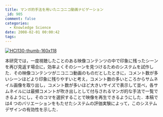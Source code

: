```yaml
---
title: マンガ的手法を用いたニコニコ動画ナビゲーション
_id: 905
comment: false
categories:
  - Knowledge Science
date: 2008-02-01 00:00:42
tags:
---
```


[![HCI130-thumb-160x118](/wp-content/uploads/2015/05/HCI130-thumb.jpg)](/wp-content/uploads/2015/05/HCI130-thumb.jpg)



本研究では，一度視聴したことのある映像コンテンツの中で印象に残ったシーンを再び見返す場合に，効率よくそのシーンを見つけるためのシステムを試作した．その映像コンテンツがニコニコ動画のものだとしたときに，コメント数が多いシーンほどより印象に残りやすいと考え，コメント数の多いところからサムネイル画像を取り出し，コメント数が多いほど大きいサイズで表示して並べ，各サムネイルには最頻コメントが吹き出しとして付与されるマンガ的な手法で一覧できるようにし，そのコマを選択することで映像を再生できるようにした．本稿では4 つのバリエーションをもたせたシステムの評価実験によって，このシステムデザインの有効性を示した．
